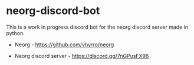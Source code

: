 # neorg-discord-bot

This is a work in progress discord bot for the neorg discord server made in python.

 - Neorg - https://github.com/vhyrro/neorg

 - Neorg discord server - https://discord.gg/7nGPusFX96
